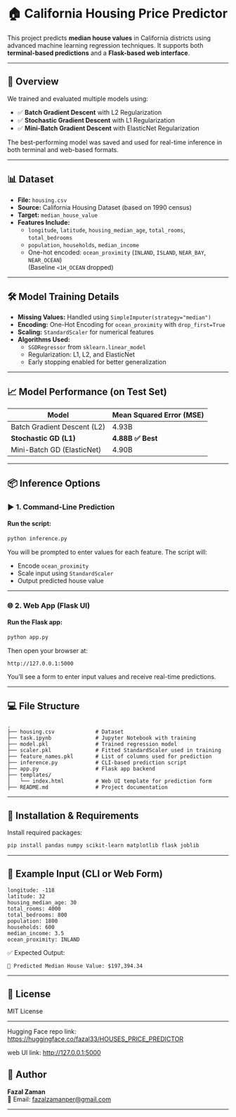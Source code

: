 
# 🏠 California Housing Price Predictor

This project predicts **median house values** in California districts using advanced machine learning regression techniques. It supports both **terminal-based predictions** and a **Flask-based web interface**.

---

## 🚀 Overview

We trained and evaluated multiple models using:

- ✅ **Batch Gradient Descent** with L2 Regularization  
- ✅ **Stochastic Gradient Descent** with L1 Regularization  
- ✅ **Mini-Batch Gradient Descent** with ElasticNet Regularization  

The best-performing model was saved and used for real-time inference in both terminal and web-based formats.

---

## 📊 Dataset

- **File:** `housing.csv`  
- **Source:** California Housing Dataset (based on 1990 census)  
- **Target:** `median_house_value`  
- **Features Include:**  
  - `longitude`, `latitude`, `housing_median_age`, `total_rooms`, `total_bedrooms`  
  - `population`, `households`, `median_income`  
  - One-hot encoded: `ocean_proximity` (`INLAND`, `ISLAND`, `NEAR_BAY`, `NEAR_OCEAN`)  
    (Baseline `<1H_OCEAN` dropped)

---

## 🛠️ Model Training Details

- **Missing Values:** Handled using `SimpleImputer(strategy="median")`
- **Encoding:** One-Hot Encoding for `ocean_proximity` with `drop_first=True`
- **Scaling:** `StandardScaler` for numerical features
- **Algorithms Used:**  
  - `SGDRegressor` from `sklearn.linear_model`
  - Regularization: L1, L2, and ElasticNet
  - Early stopping enabled for better generalization

---

## 📈 Model Performance (on Test Set)

| Model                           | Mean Squared Error (MSE) |
|----------------------------------|---------------------------|
| Batch Gradient Descent (L2)      | 4.93B                     |
| **Stochastic GD (L1)**           | **4.88B ✅ Best**         |
| Mini-Batch GD (ElasticNet)       | 4.90B                     |

---

## 📦 Inference Options

### ▶️ 1. **Command-Line Prediction**

#### Run the script:
```bash
python inference.py
```

You will be prompted to enter values for each feature. The script will:
- Encode `ocean_proximity`
- Scale input using `StandardScaler`
- Output predicted house value

---

### 🌐 2. **Web App (Flask UI)**

#### Run the Flask app:
```bash
python app.py
```

Then open your browser at:

```
http://127.0.0.1:5000
```

You’ll see a form to enter input values and receive real-time predictions.

---

## 💻 File Structure

```
.
├── housing.csv             # Dataset
├── task.ipynb              # Jupyter Notebook with training
├── model.pkl               # Trained regression model
├── scaler.pkl              # Fitted StandardScaler used in training
├── feature_names.pkl       # List of columns used for prediction
├── inference.py            # CLI-based prediction script
├── app.py                  # Flask app backend
├── templates/
│   └── index.html          # Web UI template for prediction form
├── README.md               # Project documentation
```

---

## 🧩 Installation & Requirements

Install required packages:

```bash
pip install pandas numpy scikit-learn matplotlib flask joblib
```

---

## 🧪 Example Input (CLI or Web Form)

```
longitude: -118
latitude: 32
housing_median_age: 30
total_rooms: 4000
total_bedrooms: 800
population: 1800
households: 600
median_income: 3.5
ocean_proximity: INLAND
```

✅ Expected Output:

```
🏡 Predicted Median House Value: $197,394.34
```

---

## 📄 License

MIT License

---


Hugging Face repo link:
https://huggingface.co/fazal33/HOUSES_PRICE_PREDICTOR


web UI link:
http://127.0.0.1:5000


## 👤 Author

**Fazal Zaman**  
📧 Email: [fazalzamanper@gmail.com](mailto:fazalzamanper@gmail.com)

---
